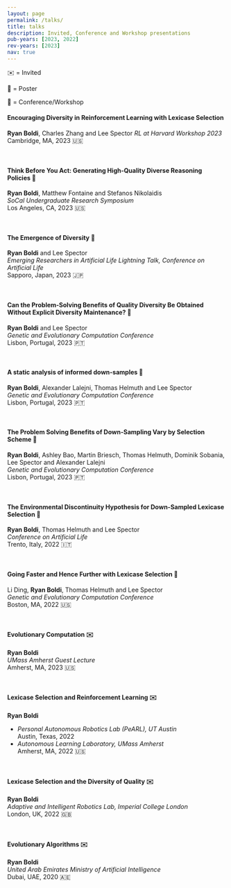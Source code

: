 ```yaml
---
layout: page
permalink: /talks/
title: talks
description: Invited, Conference and Workshop presentations
pub-years: [2023, 2022]
rev-years: [2023]
nav: true
---
```

:envelope: = Invited

 :pushpin: = Poster

:briefcase: = Conference/Workshop

#### Encouraging Diversity in Reinforcement Learning with Lexicase Selection
**Ryan Boldi**, Charles Zhang and Lee Spector
*RL at Harvard Workshop 2023*\
Cambridge, MA, 2023 :us:

&nbsp;

#### Think Before You Act: Generating High-Quality Diverse Reasoning Policies :pushpin:
**Ryan Boldi**, Matthew Fontaine and Stefanos Nikolaidis   
*SoCal Undergraduate Research Symposium*\
Los Angeles, CA, 2023 :us:

&nbsp;

#### The Emergence of Diversity  :briefcase:
**Ryan Boldi** and Lee Spector  
*Emerging Researchers in Artificial Life Lightning Talk, Conference on Artificial Life*\
Sapporo, Japan, 2023 :jp:

&nbsp;

#### Can the Problem-Solving Benefits of Quality Diversity Be Obtained Without Explicit Diversity Maintenance?  :briefcase:
**Ryan Boldi** and Lee Spector  
*Genetic and Evolutionary Computation Conference*\
Lisbon, Portugal, 2023 :portugal:

&nbsp;

#### A static analysis of informed down-samples :pushpin:
**Ryan Boldi**, Alexander Lalejni, Thomas Helmuth and Lee Spector   
*Genetic and Evolutionary Computation Conference*\
Lisbon, Portugal, 2023 :portugal:

&nbsp;

#### The Problem Solving Benefits of Down-Sampling Vary by Selection Scheme :pushpin:
**Ryan Boldi**, Ashley Bao, Martin Briesch, Thomas Helmuth, Dominik Sobania, Lee Spector and Alexander Lalejni  
*Genetic and Evolutionary Computation Conference*\
Lisbon, Portugal, 2023 :portugal:

&nbsp;

#### The Environmental Discontinuity Hypothesis for Down-Sampled Lexicase Selection :briefcase:
**Ryan Boldi**, Thomas Helmuth and Lee Spector      
*Conference on Artificial Life*\
Trento, Italy, 2022 :it:

&nbsp;

#### Going Faster and Hence Further with Lexicase Selection :pushpin:
Li Ding, **Ryan Boldi**, Thomas Helmuth and Lee Spector     
*Genetic and Evolutionary Computation Conference*\
Boston, MA, 2022 :us:

&nbsp;

#### Evolutionary Computation :envelope:
**Ryan Boldi**  
*UMass Amherst Guest Lecture*\
Amherst, MA, 2023 :us:

&nbsp;

#### Lexicase Selection and Reinforcement Learning :envelope:
**Ryan Boldi**  
- *Personal Autonomous Robotics Lab (PeARL), UT Austin*\
Austin, Texas, 2022    
- *Autonomous Learning Laboratory, UMass Amherst*\
Amherst, MA, 2022 :us:


&nbsp;

#### Lexicase Selection and the Diversity of Quality :envelope:
**Ryan Boldi**  
*Adaptive and Intelligent Robotics Lab, Imperial College London*\
London, UK, 2022 :uk:

&nbsp;

#### Evolutionary Algorithms :envelope:
**Ryan Boldi**  
*United Arab Emirates Ministry of Artificial Intelligence*\
Dubai, UAE, 2020 :united_arab_emirates:
